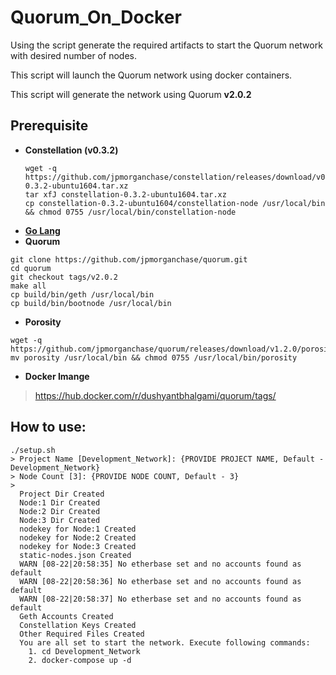 # Quorum_On_Docker
Using the script generate the required artifacts to start the Quorum network with desired number of nodes.

This script will launch the Quorum network using docker containers.

This script will generate the network using Quorum **v2.0.2**

## Prerequisite
- **Constellation (v0.3.2)**
  ```
  wget -q https://github.com/jpmorganchase/constellation/releases/download/v0.3.2/constellation-0.3.2-ubuntu1604.tar.xz
  tar xfJ constellation-0.3.2-ubuntu1604.tar.xz
  cp constellation-0.3.2-ubuntu1604/constellation-node /usr/local/bin && chmod 0755 /usr/local/bin/constellation-node
  ```
- **[Go Lang](https://golang.org/doc/install)**
- **Quorum**
```
git clone https://github.com/jpmorganchase/quorum.git
cd quorum
git checkout tags/v2.0.2
make all
cp build/bin/geth /usr/local/bin
cp build/bin/bootnode /usr/local/bin
```
- **Porosity**
```
wget -q https://github.com/jpmorganchase/quorum/releases/download/v1.2.0/porosity
mv porosity /usr/local/bin && chmod 0755 /usr/local/bin/porosity
```
- **Docker Imange**
> https://hub.docker.com/r/dushyantbhalgami/quorum/tags/ 
## How to use:
```
./setup.sh
> Project Name [Development_Network]: {PROVIDE PROJECT NAME, Default - Development_Network}
> Node Count [3]: {PROVIDE NODE COUNT, Default - 3}
>
  Project Dir Created
  Node:1 Dir Created
  Node:2 Dir Created
  Node:3 Dir Created
  nodekey for Node:1 Created
  nodekey for Node:2 Created
  nodekey for Node:3 Created
  static-nodes.json Created
  WARN [08-22|20:58:35] No etherbase set and no accounts found as default 
  WARN [08-22|20:58:36] No etherbase set and no accounts found as default 
  WARN [08-22|20:58:37] No etherbase set and no accounts found as default 
  Geth Accounts Created
  Constellation Keys Created
  Other Required Files Created
  You are all set to start the network. Execute following commands:
    1. cd Development_Network
    2. docker-compose up -d
```